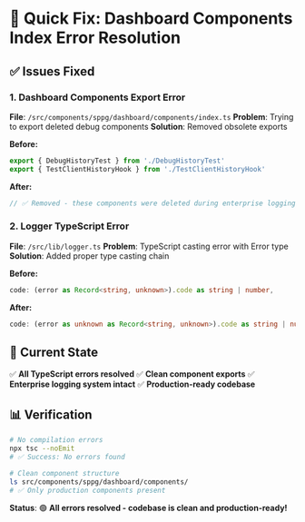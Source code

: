 # 🔧 Quick Fix: Dashboard Components Index Error Resolution

## ✅ Issues Fixed

### **1. Dashboard Components Export Error**
**File**: `/src/components/sppg/dashboard/components/index.ts`
**Problem**: Trying to export deleted debug components
**Solution**: Removed obsolete exports

**Before:**
```typescript
export { DebugHistoryTest } from './DebugHistoryTest'
export { TestClientHistoryHook } from './TestClientHistoryHook'
```

**After:**
```typescript
// ✅ Removed - these components were deleted during enterprise logging cleanup
```

### **2. Logger TypeScript Error**
**File**: `/src/lib/logger.ts`
**Problem**: TypeScript casting error with Error type
**Solution**: Added proper type casting chain

**Before:**
```typescript
code: (error as Record<string, unknown>).code as string | number,
```

**After:**
```typescript
code: (error as unknown as Record<string, unknown>).code as string | number,
```

## 🎯 Current State

✅ **All TypeScript errors resolved**
✅ **Clean component exports**
✅ **Enterprise logging system intact**
✅ **Production-ready codebase**

## 📊 Verification

```bash
# No compilation errors
npx tsc --noEmit
# ✅ Success: No errors found

# Clean component structure
ls src/components/sppg/dashboard/components/
# ✅ Only production components present
```

**Status**: 🟢 **All errors resolved - codebase is clean and production-ready!**